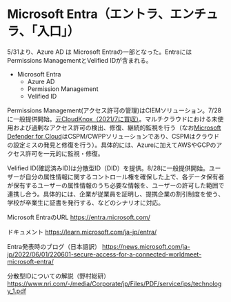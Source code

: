 # Microsoft Entra（エントラ、エンチュラ、「入口」）

5/31より、Azure AD は Microsoft Entraの一部となった。EntraにはPermissions ManagementとVelified IDが含まれる。

- Microsoft Entra
  - Azure AD
  - Permission Management
  - Velified ID

Permissions Management(アクセス許可の管理)はCIEMソリューション。7/28に一般提供開始。[元CloudKnox（2021/7に買収）](https://jpazureid.github.io/blog/azure-active-directory/CloudKnox-acquisition-whats-available-now-and-whats-coming-soon/)。マルチクラウドにおける未使用および過剰なアクセス許可の検出、修復、継続的監視を行う（なお[Microsoft Defender for Cloud](https://learn.microsoft.com/ja-jp/azure/defender-for-cloud/defender-for-cloud-introduction)はCSPM/CWPPソリューションであり、CSPMはクラウドの設定ミスの発見と修復を行う）。具体的には、Azureに加えてAWSやGCPのアクセス許可を一元的に監視・修復。

Velified ID(確認済みID)は分散型ID（DID）を提供。8/28に一般提供開始。ユーザーが自分の属性情報に関するコントロール権を確保した上で、各データ保有者が保有するユーザーの属性情報のうち必要な情報を、ユーザーの許可した範囲で連携し合う。具体的には、企業が従業員を証明し、提携企業の割引制度を使う、学校が卒業生に証書を発行する、などのシナリオに対応。

Microsoft EntraのURL
https://entra.microsoft.com/

ドキュメント
https://learn.microsoft.com/ja-jp/entra/

Entra発表時のブログ（日本語訳）
https://news.microsoft.com/ja-jp/2022/06/01/220601-secure-access-for-a-connected-worldmeet-microsoft-entra/

分散型IDについての解説（野村総研）
https://www.nri.com/-/media/Corporate/jp/Files/PDF/service/ips/technology_1.pdf
